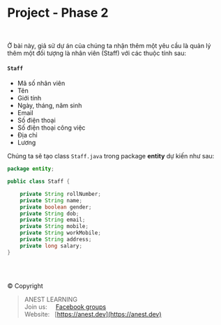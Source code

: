 # Project - Phase 2

<br />

Ở bài này, giả sử dự án của chúng ta nhận thêm một yêu cầu là quản lý thêm một đối tượng là nhân viên (Staff) với các thuộc tính sau:

#### `Staff`
- Mã số nhân viên
- Tên
- Giới tính
- Ngày, tháng, năm sinh
- Email
- Số điện thoại
- Số điện thoại công việc
- Địa chỉ
- Lương

Chúng ta sẽ tạo class `Staff.java` trong package **entity** dự kiến như sau:

```java
package entity;

public class Staff {

    private String rollNumber;
    private String name;
    private boolean gender;
    private String dob;
    private String email;
    private String mobile;
    private String workMobile;
    private String address;
    private long salary;
}
```

<br />

##  

© Copyright
> ANEST LEARNING  
> Join us: &nbsp;&nbsp;&nbsp; [Facebook groups](https://www.facebook.com/groups/anest.learning/)  
> Website: &nbsp; [https://anest.dev](https://anest.dev)  
